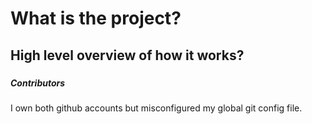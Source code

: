 # What is the project?

## High level overview of how it works?

###





##### Contributors

I own both github accounts but misconfigured my global git config file.